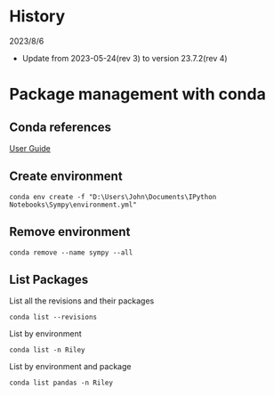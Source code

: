 # History

2023/8/6

* Update from 2023-05-24(rev 3) to version  23.7.2(rev 4)

# Package management with conda

## Conda references


[User Guide][]


[User Guide]:https://conda.io/projects/conda/en/latest/user-guide/tasks/manage-environments.html#


## Create environment

`conda env create -f "D:\Users\John\Documents\IPython Notebooks\Sympy\environment.yml"`

## Remove environment

`conda remove --name sympy --all`

## List Packages
List all the revisions and their packages

`conda list --revisions`

List by environment

`conda list -n Riley`

List by environment and package

`conda list pandas -n Riley`
